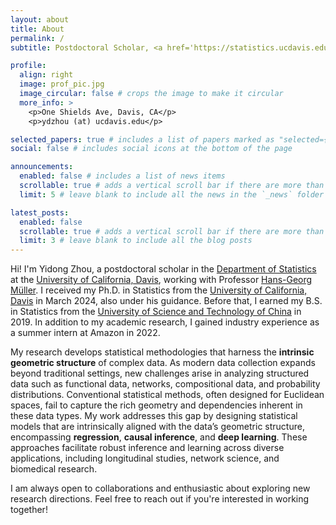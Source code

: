 ```yaml
---
layout: about
title: About
permalink: /
subtitle: Postdoctoral Scholar, <a href='https://statistics.ucdavis.edu/'>Department of Statistics</a>, <a href='https://www.ucdavis.edu/'>University of California, Davis</a>.

profile:
  align: right
  image: prof_pic.jpg
  image_circular: false # crops the image to make it circular
  more_info: >
    <p>One Shields Ave, Davis, CA</p>
    <p>ydzhou (at) ucdavis.edu</p>

selected_papers: true # includes a list of papers marked as "selected={true}"
social: false # includes social icons at the bottom of the page

announcements:
  enabled: false # includes a list of news items
  scrollable: true # adds a vertical scroll bar if there are more than 3 news items
  limit: 5 # leave blank to include all the news in the `_news` folder

latest_posts:
  enabled: false
  scrollable: true # adds a vertical scroll bar if there are more than 3 new posts items
  limit: 3 # leave blank to include all the blog posts
---
```


Hi! I'm Yidong Zhou, a postdoctoral scholar in the [Department of Statistics](https://statistics.ucdavis.edu/) at the [University of California, Davis](https://www.ucdavis.edu/), working with Professor [Hans-Georg Müller](https://anson.ucdavis.edu/~mueller/). I received my Ph.D. in Statistics from the [University of California, Davis](https://www.ucdavis.edu/) in March 2024, also under his guidance. Before that, I earned my B.S. in Statistics from the [University of Science and Technology of China](https://en.ustc.edu.cn/) in 2019. In addition to my academic research, I gained industry experience as a summer intern at Amazon in 2022.

My research develops statistical methodologies that harness the **intrinsic geometric structure** of complex data. As modern data collection expands beyond traditional settings, new challenges arise in analyzing structured data such as functional data, networks, compositional data, and probability distributions. Conventional statistical methods, often designed for Euclidean spaces, fail to capture the rich geometry and dependencies inherent in these data types. My work addresses this gap by designing statistical models that are intrinsically aligned with the data’s geometric structure, encompassing **regression**, **causal inference**, and **deep learning**. These approaches facilitate robust inference and learning across diverse applications, including longitudinal studies, network science, and biomedical research.

I am always open to collaborations and enthusiastic about exploring new research directions. Feel free to reach out if you're interested in working together!


